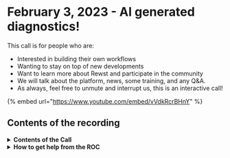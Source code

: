 # February 3, 2023 - AI generated diagnostics!

This call is for people who are:

* Interested in building their own workflows
* Wanting to stay on top of new developments
* Want to learn more about Rewst and participate in the community
* We will talk about the platform, news, some training, and any Q\&A.
* As always, feel free to unmute and interrupt us, this is an interactive call!

{% embed url="https://www.youtube.com/embed/vVdkRcrBHnY" %}

## Contents of the recording

<details>

<summary><strong>Contents of the Call</strong></summary>

On this ROC call, Nick starts us off as ever talking about the latest developments from the Development Team.

Then Matt from the ROC shows off his new workflow to manage calendar permissions from a form, discussing potential improvements around putting it in the hands of your clients themselves with a process approval!

We then move on to a discussion around the new AI generated diagnostics for your techs using ticket information!

We finish off with a few discussions the product roadmap, common issues and more!

</details>

<details>

<summary><strong>How to get help from the ROC</strong></summary>

How to get help - Engage the ROC in Slack - Email support coming soon! - \[FUTURE] Live chat in the app - Would this be helpful to people? - Documentation - https://rewst.help - Feature Requests - https://rewst.canny.io/

</details>
